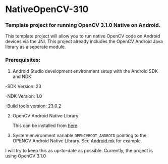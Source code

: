 # NativeOpenCV-310
### Template project for running OpenCV 3.1.0 Native on Android.

This template project will allow you to run native OpenCV code on Android devices via the 
JNI. This project already includes the OpenCV Android Java library as a seperate module.

### Prerequisites:
 
 1. Android Studio development environment setup with the Android SDK and NDK
 
  -SDK Version: 23
 
  -NDK Version: 1.0
 
  -Build tools version: 23.0.2
  
  2. OpenCV Android Native Library

      This can be installed from [here](http://sourceforge.net/projects/opencvlibrary/files/opencv-android/3.1.0/OpenCV-3.1.0-android-sdk.zip/download).
    
  3. System environment variable `OPENCVROOT_ANDROID` pointing to the OPENCV Android Native Library. See [Android.mk](NativeOpenCV-310/app/src/main/jni/Android.mk) for example.
 
I will try to keep this as up-to-date as possible. Currently, the project is using OpenCV 3.1.0
